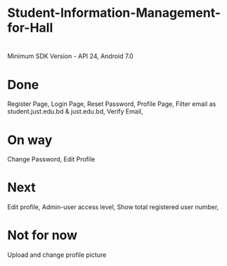 # Student-Information-Management-for-Hall

# 
Minimum SDK Version - API 24, Android 7.0

# Done
Register Page,
Login Page,
Reset Password,
Profile Page,
Filter email as student.just.edu.bd & just.edu.bd,
Verify Email,


# On way
Change Password, Edit Profile



# Next
Edit profile,
Admin-user access level,
Show total registered user number,



# Not for now
Upload and change profile picture
